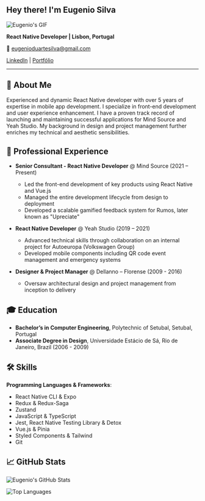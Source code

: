 ## Hey there! I'm Eugenio Silva

![Eugenio's GIF](https://i.giphy.com/QMHoU66sBXqqLqYvGO.webp)

**React Native Developer | Lisbon, Portugal**

📧 eugenioduartesilva@gmail.com  

[LinkedIn](https://www.linkedin.com/in/eugenioduartesilva) | [Portfólio](https://github.com/eugenioduarte/MyMeds)

---

## 👋 About Me

Experienced and dynamic React Native developer with over 5 years of expertise in mobile app development. 
I specialize in front-end development and user experience enhancement. 
I have a proven track record of launching and maintaining successful applications for Mind Source and Yeah Studio. 
My background in design and project management further enriches my technical and aesthetic sensibilities.

## 💼 Professional Experience

- **Senior Consultant - React Native Developer** @ Mind Source (2021 – Present)
  - Led the front-end development of key products using React Native and Vue.js
  - Managed the entire development lifecycle from design to deployment
  - Developed a scalable gamified feedback system for Rumos, later known as "Upreciate"
  
- **React Native Developer** @ Yeah Studio (2019 – 2021)
  - Advanced technical skills through collaboration on an internal project for Autoeuropa (Volkswagen Group)
  - Developed mobile components including QR code event management and emergency systems
  
- **Designer & Project Manager** @ Dellanno – Florense (2009 - 2016)
  - Oversaw architectural design and project management from inception to delivery

## 🎓 Education

- **Bachelor’s in Computer Engineering**, Polytechnic of Setubal, Setubal, Portugal
- **Associate Degree in Design**, Universidade Estácio de Sá, Rio de Janeiro, Brazil (2006 - 2009)

## 🛠️ Skills

**Programming Languages & Frameworks**:
- React Native CLI & Expo
- Redux & Redux-Saga
- Zustand
- JavaScript & TypeScript
- Jest, React Native Testing Library & Detox
- Vue.js & Pinia
- Styled Components & Tailwind
- Git

## 📈 GitHub Stats

![Eugenio's GitHub Stats](https://github-readme-stats.vercel.app/api?username=eugenioduarte&show_icons=true&theme=radical)

![Top Languages](https://github-readme-stats.vercel.app/api/top-langs/?username=eugenioduarte&layout=compact&theme=radical)


